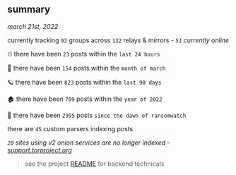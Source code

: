 
## summary
_march 21st, 2022_

currently tracking `93` groups across `132` relays & mirrors - _`51` currently online_

⏲ there have been `23` posts within the `last 24 hours`

🦈 there have been `154` posts within the `month of march`

🪐 there have been `823` posts within the `last 90 days`

🏚 there have been `709` posts within the `year of 2022`

🦕 there have been `2995` posts `since the dawn of ransomwatch`

there are `45` custom parsers indexing posts

_`20` sites using v2 onion services are no longer indexed - [support.torproject.org](https://support.torproject.org/onionservices/v2-deprecation/)_

> see the project [README](https://github.com/thetanz/ransomwatch#ransomwatch--) for backend technicals
